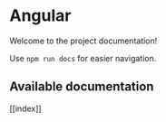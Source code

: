 # Angular

Welcome to the project documentation!

Use `npm run docs` for easier navigation.

## Available documentation

[[index]]
